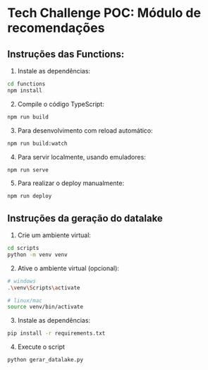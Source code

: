 # Tech Challenge POC: Módulo de recomendações

## Instruções das Functions:

1. Instale as dependências:
```bash
cd functions
npm install
```

2. Compile o código TypeScript:
```bash
npm run build
```

3. Para desenvolvimento com reload automático:
```bash
npm run build:watch
```

4. Para servir localmente, usando emuladores:
```bash
npm run serve
```

5. Para realizar o deploy manualmente:
```bash
npm run deploy
```

## Instruções da geração do datalake

1. Crie um ambiente virtual:
```bash
cd scripts
python -m venv venv
```

2. Ative o ambiente virtual (opcional):
```bash
# windows
.\venv\Scripts\activate

# linux/mac
source venv/bin/activate
```

3. Instale as dependências:
```bash
pip install -r requirements.txt
```

4. Execute o script
```bash
python gerar_datalake.py
```